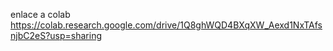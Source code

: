 enlace a colab https://colab.research.google.com/drive/1Q8ghWQD4BXqXW_Aexd1NxTAfsnjbC2eS?usp=sharing
